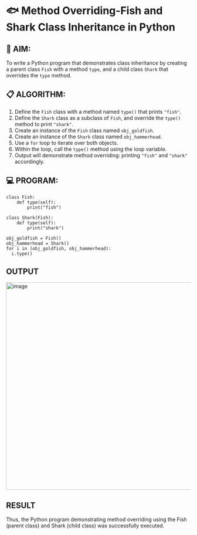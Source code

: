 # 🐟 Method Overriding-Fish and Shark Class Inheritance in Python

## 🧠 AIM:
To write a Python program that demonstrates class inheritance by creating a parent class `Fish` with a method `type`, and a child class `Shark` that overrides the `type` method.

## 📋 ALGORITHM:

1. Define the `Fish` class with a method named `type()` that prints `"fish"`.
2. Define the `Shark` class as a subclass of `Fish`, and override the `type()` method to print `"shark"`.
3. Create an instance of the `Fish` class named `obj_goldfish`.
4. Create an instance of the `Shark` class named `obj_hammerhead`.
5. Use a `for` loop to iterate over both objects.
6. Within the loop, call the `type()` method using the loop variable.
7. Output will demonstrate method overriding: printing `"fish"` and `"shark"` accordingly.

## 💻 PROGRAM:
```
class Fish:
    def type(self):
        print("fish")

class Shark(Fish):
    def type(self):
	    print("shark")

obj_goldfish = Fish()
obj_hammerhead = Shark()
for i in (obj_goldfish, obj_hammerhead):
  i.type()
```
## OUTPUT
<img width="1026" height="566" alt="image" src="https://github.com/user-attachments/assets/8d645118-0eb0-4760-bb3a-7b1d37cc2309" />

## RESULT
Thus, the Python program demonstrating method overriding using the Fish (parent class) and Shark (child class) was successfully executed.
